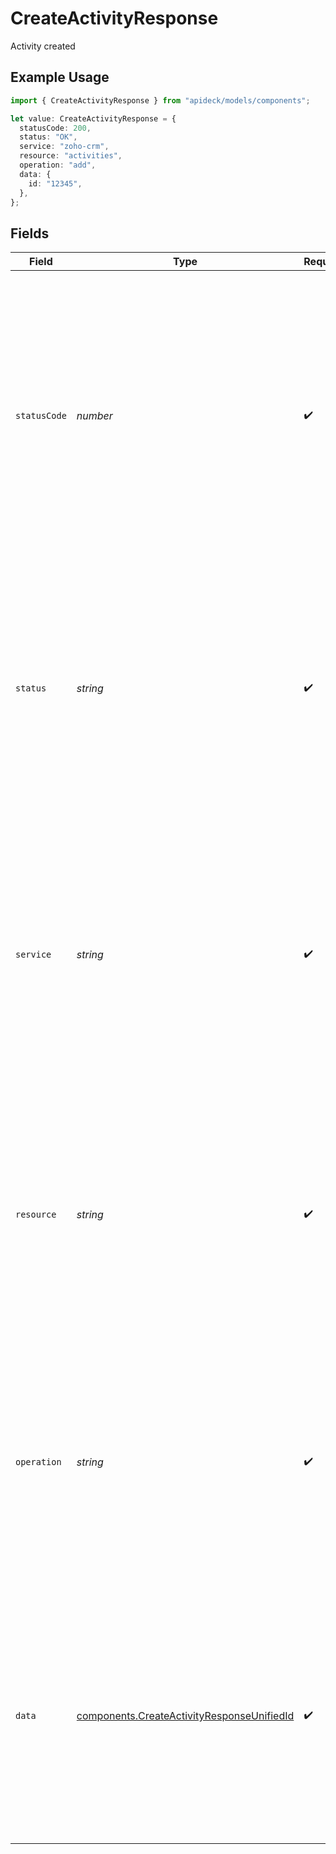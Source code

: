 # CreateActivityResponse

Activity created

## Example Usage

```typescript
import { CreateActivityResponse } from "apideck/models/components";

let value: CreateActivityResponse = {
  statusCode: 200,
  status: "OK",
  service: "zoho-crm",
  resource: "activities",
  operation: "add",
  data: {
    id: "12345",
  },
};
```

## Fields

| Field                                                                                                                                                                                                                                                                    | Type                                                                                                                                                                                                                                                                     | Required                                                                                                                                                                                                                                                                 | Description                                                                                                                                                                                                                                                              | Example                                                                                                                                                                                                                                                                  |
| ------------------------------------------------------------------------------------------------------------------------------------------------------------------------------------------------------------------------------------------------------------------------ | ------------------------------------------------------------------------------------------------------------------------------------------------------------------------------------------------------------------------------------------------------------------------ | ------------------------------------------------------------------------------------------------------------------------------------------------------------------------------------------------------------------------------------------------------------------------ | ------------------------------------------------------------------------------------------------------------------------------------------------------------------------------------------------------------------------------------------------------------------------ | ------------------------------------------------------------------------------------------------------------------------------------------------------------------------------------------------------------------------------------------------------------------------ |
| `statusCode`                                                                                                                                                                                                                                                             | *number*                                                                                                                                                                                                                                                                 | :heavy_check_mark:                                                                                                                                                                                                                                                       | The HTTP response status code returned by the server. This integer value indicates the result of the POST request to add a new activity, with a successful creation typically returning a 201 status code. It helps developers understand the outcome of their API call. | 200                                                                                                                                                                                                                                                                      |
| `status`                                                                                                                                                                                                                                                                 | *string*                                                                                                                                                                                                                                                                 | :heavy_check_mark:                                                                                                                                                                                                                                                       | A textual representation of the HTTP response status. This string provides a human-readable explanation of the status code, such as 'Created' for a successful activity addition. It aids in quickly assessing the result of the operation.                              | OK                                                                                                                                                                                                                                                                       |
| `service`                                                                                                                                                                                                                                                                | *string*                                                                                                                                                                                                                                                                 | :heavy_check_mark:                                                                                                                                                                                                                                                       | The Apideck ID of the service provider involved in the operation. This string identifies which service integration was used to add the activity, helping developers track and manage service-specific interactions within the CRM.                                       | zoho-crm                                                                                                                                                                                                                                                                 |
| `resource`                                                                                                                                                                                                                                                               | *string*                                                                                                                                                                                                                                                                 | :heavy_check_mark:                                                                                                                                                                                                                                                       | The name of the Unified API resource that was affected by the operation. This string specifies the type of resource, such as 'activity', that was created, providing context about the nature of the data involved in the POST request.                                  | activities                                                                                                                                                                                                                                                               |
| `operation`                                                                                                                                                                                                                                                              | *string*                                                                                                                                                                                                                                                                 | :heavy_check_mark:                                                                                                                                                                                                                                                       | The specific operation that was performed, represented as a string. In this context, it indicates the action taken, such as 'add', to create a new activity in the CRM system. This helps in understanding the type of change made by the API call.                      | add                                                                                                                                                                                                                                                                      |
| `data`                                                                                                                                                                                                                                                                   | [components.CreateActivityResponseUnifiedId](../../models/components/createactivityresponseunifiedid.md)                                                                                                                                                                 | :heavy_check_mark:                                                                                                                                                                                                                                                       | This object contains the details of the newly created activity in the CRM system. It serves as a container for the unique identifier and other potential metadata related to the activity. The presence of this object confirms the successful creation of the activity. |                                                                                                                                                                                                                                                                          |